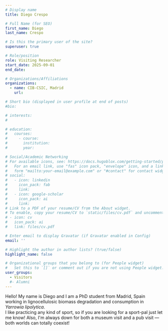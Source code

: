 ```yaml
---
# Display name
title: Diego Crespo

# Full Name (for SEO)
first_name: Diego
last_name: Crespo

# Is this the primary user of the site?
superuser: true

# Role/position
role: Visiting Researcher
start_date: 2025-09-01
end_date: 

# Organizations/Affiliations
organizations:
  - name: CIB-CSIC, Madrid
    url: 

# Short bio (displayed in user profile at end of posts)
#bio: 

# interests:
#   

# education:
#   courses:
#     - course: 
#       institution: 
#       year: 

# Social/Academic Networking
# For available icons, see: https://docs.hugoblox.com/getting-started/page-builder/#icons
#   For an email link, use "fas" icon pack, "envelope" icon, and a link in the
#   form "mailto:your-email@example.com" or "#contact" for contact widget.
# social:
#   - icon: linkedin
#     icon_pack: fab
#     link: 
#   - icon: google-scholar
#     icon_pack: ai
#     link: 
# Link to a PDF of your resume/CV from the About widget.
# To enable, copy your resume/CV to `static/files/cv.pdf` and uncomment the lines below.
# - icon: cv
#   icon_pack: ai
#   link: files/cv.pdf

# Enter email to display Gravatar (if Gravatar enabled in Config)
email: ''

# Highlight the author in author lists? (true/false)
highlight_name: false

# Organizational groups that you belong to (for People widget)
#   Set this to `[]` or comment out if you are not using People widget.
user_groups:
  - Visitors
  #- Alumni
---
```


Hello! My name is Diego and I am a PhD student from Madrid, Spain working in lignocellulosic biomass degradation and consumption in _Yarrowia lipolytica_.  
I like practicing any kind of sport, so if you are looking for a sport-pal just let me know! Also, I'm always down for both a museum visit and a pub visit — both worlds can totally coexist!

